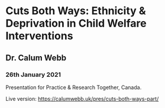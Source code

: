 # Cuts Both Ways: Ethnicity & Deprivation in Child Welfare Interventions
## Dr. Calum Webb
### 26th January 2021 

Presentation for Practice & Research Together, Canada. 

Live version: https://calumwebb.uk/pres/cuts-both-ways-part/
 
